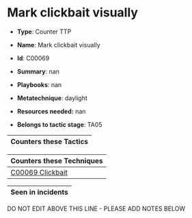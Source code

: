 # Mark clickbait visually

* **Type**: Counter TTP

* **Name**: Mark clickbait visually

* **Id**: C00069

* **Summary**: nan

* **Playbooks**: nan

* **Metatechnique**: daylight

* **Resources needed:** nan

* **Belongs to tactic stage**: TA05


| Counters these Tactics |
| ---------------------- |



| Counters these Techniques |
| ------------------------- |
| [C00069 Clickbait](../techniques/C00069.md) |



| Seen in incidents |
| ----------------- |


DO NOT EDIT ABOVE THIS LINE - PLEASE ADD NOTES BELOW
